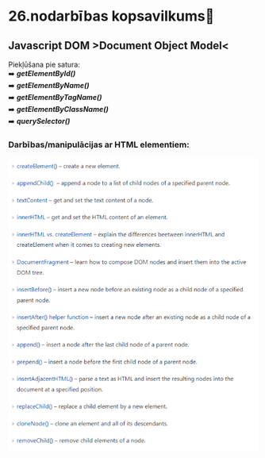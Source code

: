 # 26.nodarbības kopsavilkums:pushpin:

## Javascript DOM >Document Object Model<

Piekļūšana pie satura:  
:arrow_right: **_getElementById()_**  
:arrow_right: **_getElementByName()_**  
:arrow_right: **_getElementByTagName()_**  
:arrow_right: **_getElementByClassName()_**  
:arrow_right: **_querySelector()_**  


### Darbības/manipulācijas ar HTML elementiem:  

![Snipping no Javascript tutorial](https://github.com/zazturbo/Mans_JS/blob/a87a0d200d5e9d118620ca4d3ff146a0e2e6ee5d/images/DOM%20manipulating%20elements.png)  
